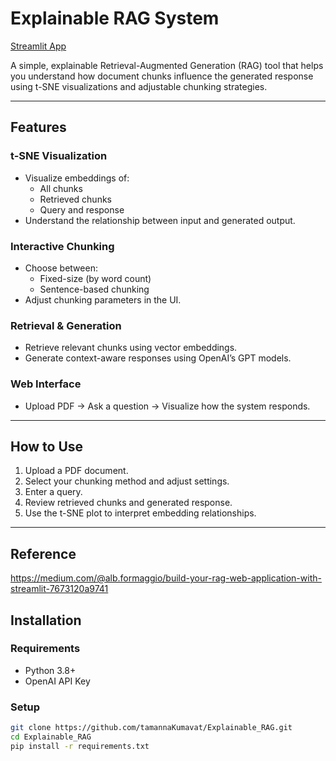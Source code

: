 # Explainable RAG System

[Streamlit App](https://tamannakumavat-explainable-rag-app-3kkuqs.streamlit.app/)

A simple, explainable Retrieval-Augmented Generation (RAG) tool that helps you understand how document chunks influence the generated response using t-SNE visualizations and adjustable chunking strategies.

---

## Features

### t-SNE Visualization
- Visualize embeddings of:
  - All chunks
  - Retrieved chunks
  - Query and response
- Understand the relationship between input and generated output.

### Interactive Chunking
- Choose between:
  - Fixed-size (by word count)
  - Sentence-based chunking
- Adjust chunking parameters in the UI.

### Retrieval & Generation
- Retrieve relevant chunks using vector embeddings.
- Generate context-aware responses using OpenAI’s GPT models.

### Web Interface
- Upload PDF → Ask a question → Visualize how the system responds.

---

## How to Use

1. Upload a PDF document.
2. Select your chunking method and adjust settings.
3. Enter a query.
4. Review retrieved chunks and generated response.
5. Use the t-SNE plot to interpret embedding relationships.

---
## Reference
https://medium.com/@alb.formaggio/build-your-rag-web-application-with-streamlit-7673120a9741

## Installation

### Requirements
- Python 3.8+
- OpenAI API Key

### Setup

```bash
git clone https://github.com/tamannaKumavat/Explainable_RAG.git
cd Explainable_RAG
pip install -r requirements.txt
